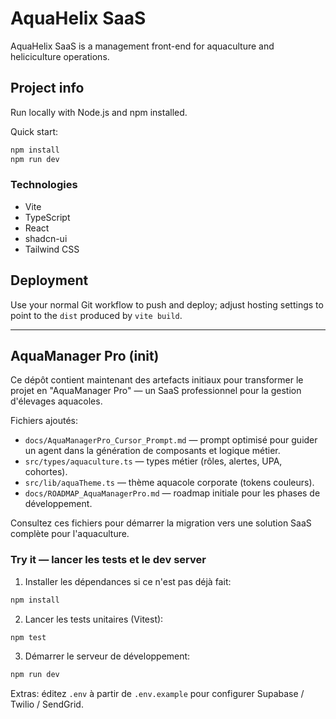 # AquaHelix SaaS

AquaHelix SaaS is a management front-end for aquaculture and heliciculture operations.

## Project info

Run locally with Node.js and npm installed.

Quick start:

```powershell
npm install
npm run dev
```

### Technologies

- Vite
- TypeScript
- React
- shadcn-ui
- Tailwind CSS

## Deployment

Use your normal Git workflow to push and deploy; adjust hosting settings to point to the `dist` produced by `vite build`.


---

## AquaManager Pro (init)

Ce dépôt contient maintenant des artefacts initiaux pour transformer le projet en "AquaManager Pro" — un SaaS professionnel pour la gestion d'élevages aquacoles.

Fichiers ajoutés:

- `docs/AquaManagerPro_Cursor_Prompt.md` — prompt optimisé pour guider un agent dans la génération de composants et logique métier.
- `src/types/aquaculture.ts` — types métier (rôles, alertes, UPA, cohortes).
- `src/lib/aquaTheme.ts` — thème aquacole corporate (tokens couleurs).
- `docs/ROADMAP_AquaManagerPro.md` — roadmap initiale pour les phases de développement.

Consultez ces fichiers pour démarrer la migration vers une solution SaaS complète pour l'aquaculture.

### Try it — lancer les tests et le dev server

1. Installer les dépendances si ce n'est pas déjà fait:

```powershell
npm install
```

2. Lancer les tests unitaires (Vitest):

```powershell
npm test
```

3. Démarrer le serveur de développement:

```powershell
npm run dev
```

Extras: éditez `.env` à partir de `.env.example` pour configurer Supabase / Twilio / SendGrid.
